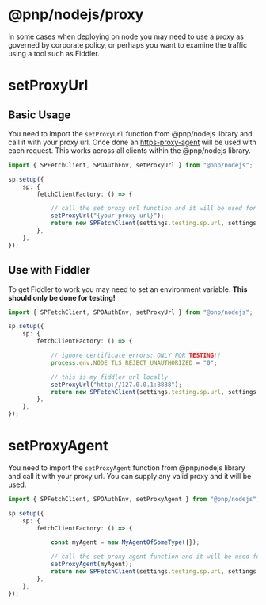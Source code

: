# @pnp/nodejs/proxy

In some cases when deploying on node you may need to use a proxy as governed by corporate policy, or perhaps you want to examine the traffic using a tool such as Fiddler.

# setProxyUrl

## Basic Usage

You need to import the `setProxyUrl` function from @pnp/nodejs library and call it with your proxy url. Once done an [https-proxy-agent](https://github.com/TooTallNate/node-https-proxy-agent) will be used with each request. This works across all clients within the @pnp/nodejs library.

```TypeScript
import { SPFetchClient, SPOAuthEnv, setProxyUrl } from "@pnp/nodejs";

sp.setup({
    sp: {
        fetchClientFactory: () => {

            // call the set proxy url function and it will be used for all requests regardless of client
            setProxyUrl("{your proxy url}");
            return new SPFetchClient(settings.testing.sp.url, settings.testing.sp.id, settings.testing.sp.secret, SPOAuthEnv.SPO);
        },
    },
});
```

## Use with Fiddler

To get Fiddler to work you may need to set an environment variable. __This should only be done for testing!__

```TypeScript
import { SPFetchClient, SPOAuthEnv, setProxyUrl } from "@pnp/nodejs";

sp.setup({
    sp: {
        fetchClientFactory: () => {

            // ignore certificate errors: ONLY FOR TESTING!!
            process.env.NODE_TLS_REJECT_UNAUTHORIZED = "0";

            // this is my fiddler url locally
            setProxyUrl("http://127.0.0.1:8888");
            return new SPFetchClient(settings.testing.sp.url, settings.testing.sp.id, settings.testing.sp.secret, SPOAuthEnv.SPO);
        },
    },
});
```   

# setProxyAgent

You need to import the `setProxyAgent` function from @pnp/nodejs library and call it with your proxy url. You can supply any valid proxy and it will be used.

```TypeScript
import { SPFetchClient, SPOAuthEnv, setProxyAgent } from "@pnp/nodejs";

sp.setup({
    sp: {
        fetchClientFactory: () => {

            const myAgent = new MyAgentOfSomeType({});

            // call the set proxy agent function and it will be used for all requests regardless of client
            setProxyAgent(myAgent);
            return new SPFetchClient(settings.testing.sp.url, settings.testing.sp.id, settings.testing.sp.secret, SPOAuthEnv.SPO);
        },
    },
});
```
